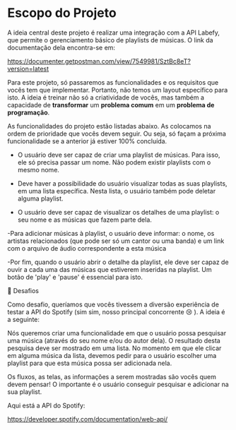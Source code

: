 # Escopo do Projeto

A ideia central deste projeto é realizar uma integração com a API Labefy, que permite o gerenciamento básico de playlists de músicas. O link da documentação dela encontra-se em:

https://documenter.getpostman.com/view/7549981/SztBc8eT?version=latest

Para este projeto, só passaremos as funcionalidades e os requisitos que vocês tem que implementar. Portanto, não temos um layout específico para isto. A ideia é treinar não só a criatividade de vocês, mas também a capacidade de **transformar** um **problema comum** em um **problema de programação**.

As funcionalidades do projeto estão listadas abaixo. As colocamos na ordem de prioridade que vocês devem seguir. Ou seja, só façam a próxima funcionalidade se a anterior já estiver 100% concluída.

- O usuário deve ser capaz de criar uma playlist de músicas. Para isso, ele só precisa passar um nome. Não podem existir playlists com o mesmo nome.

- Deve haver a possibilidade do usuário visualizar todas as suas playlists, em uma lista específica. Nesta lista, o usuário também pode deletar alguma playlist.

- O usuário deve ser capaz de visualizar os detalhes de uma playlist: o seu nome e as músicas que fazem parte dela.

-Para adicionar músicas à playlist, o usuário deve informar: o nome, os artistas relacionados (que pode ser só um cantor ou uma banda) e um link com o arquivo de áudio correspondente a esta música

-Por fim, quando o usuário abrir o detalhe da playlist, ele deve ser capaz de ouvir a cada uma das músicas que estiverem inseridas na playlist. Um botão de 'play' e 'pause' é essencial para isto.

🏅  Desafios

Como desafio, queríamos que vocês tivessem a diversão experiência de testar a API do Spotify (sim sim, nosso principal concorrente 😢 ). A ideia é a seguinte:

Nós queremos criar uma funcionalidade em que o usuário possa pesquisar uma música (através do seu nome e/ou do autor dela). O resultado desta pesquisa deve ser mostrado em uma lista. No momento em que ele clicar em alguma música da lista, devemos pedir para o usuário escolher uma playlist para que esta música possa ser adicionada nela. 

Os fluxos, as telas, as informações a serem mostradas são vocês quem devem pensar! O importante é o usuário conseguir pesquisar e adicionar na sua playlist.

Aqui está a API do Spotify:

https://developer.spotify.com/documentation/web-api/